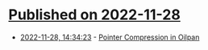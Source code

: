 # [Published on 2022-11-28](index.md)

* [2022-11-28, 14:34:23](https://news.ycombinator.com/item?id=33774046) - [Pointer Compression in Oilpan](https://v8.dev/blog/oilpan-pointer-compression)
